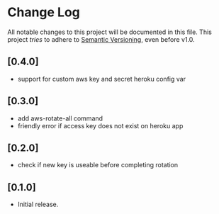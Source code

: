 # Change Log

All notable changes to this project will be documented in this file.
This project *tries* to adhere to [Semantic Versioning](http://semver.org/), even before v1.0.

## [0.4.0]
- support for custom aws key and secret heroku config var

## [0.3.0]
- add aws-rotate-all command
- friendly error if access key does not exist on heroku app

## [0.2.0]
- check if new key is useable before completing rotation

## [0.1.0]
- Initial release.
